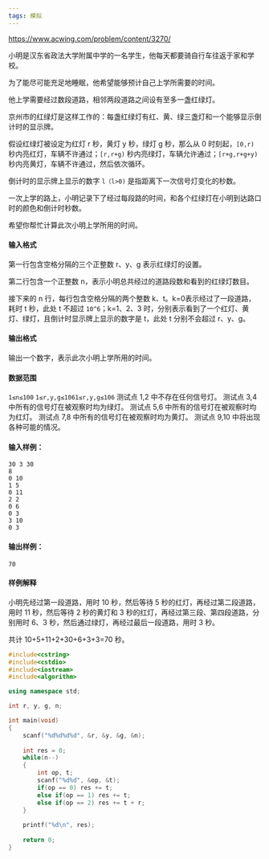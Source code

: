 ```yaml
---
tags: 模拟
---
```




https://www.acwing.com/problem/content/3270/



小明是汉东省政法大学附属中学的一名学生，他每天都要骑自行车往返于家和学校。

为了能尽可能充足地睡眠，他希望能够预计自己上学所需要的时间。

他上学需要经过数段道路，相邻两段道路之间设有至多一盏红绿灯。

京州市的红绿灯是这样工作的：每盏红绿灯有红、黄、绿三盏灯和一个能够显示倒计时的显示牌。

假设红绿灯被设定为红灯 r 秒，黄灯 y 秒，绿灯 g 秒，那么从 0 时刻起，`[0,r)` 秒内亮红灯，车辆不许通过；`[r,r+g)` 秒内亮绿灯，车辆允许通过；`[r+g,r+g+y)` 秒内亮黄灯，车辆不许通过，然后依次循环。

倒计时的显示牌上显示的数字 `l（l>0)` 是指距离下一次信号灯变化的秒数。

一次上学的路上，小明记录下了经过每段路的时间，和各个红绿灯在小明到达路口时的颜色和倒计时秒数。

希望你帮忙计算此次小明上学所用的时间。

#### 输入格式

第一行包含空格分隔的三个正整数 r、y、g 表示红绿灯的设置。

第二行包含一个正整数 n，表示小明总共经过的道路段数和看到的红绿灯数目。

接下来的 n 行，每行包含空格分隔的两个整数 k、t。k=0表示经过了一段道路，耗时 t 秒，此处 t 不超过 `10^6`；k=1、2、3 时，分别表示看到了一个红灯、黄灯、绿灯，且倒计时显示牌上显示的数字是 t，此处 t 分别不会超过 r、y、g。

#### 输出格式

输出一个数字，表示此次小明上学所用的时间。

#### 数据范围

`1≤n≤100`
`1≤r,y,g≤1061≤r,y,g≤106`
测试点 1,2 中不存在任何信号灯。
测试点 3,4 中所有的信号灯在被观察时均为绿灯。
测试点 5,6 中所有的信号灯在被观察时均为红灯。
测试点 7,8 中所有的信号灯在被观察时均为黄灯。
测试点 9,10 中将出现各种可能的情况。

#### 输入样例：

```
30 3 30
8
0 10
1 5
0 11
2 2
0 6
0 3
3 10
0 3
```

#### 输出样例：

```
70
```

#### 样例解释

小明先经过第一段道路，用时 10 秒，然后等待 5 秒的红灯，再经过第二段道路，用时 11 秒，然后等待 2 秒的黄灯和 3 秒的红灯，再经过第三段、第四段道路，分别用时 6、3 秒，然后通过绿灯，再经过最后一段道路，用时 3 秒。

共计 10+5+11+2+30+6+3+3=70 秒。



```cpp
#include<cstring>
#include<cstdio>
#include<iostream>
#include<algorithm>

using namespace std;

int r, y, g, n;

int main(void)
{
    scanf("%d%d%d%d", &r, &y, &g, &n);
    
    int res = 0;
    while(n--)
    {
        int op, t;
        scanf("%d%d", &op, &t);
        if(op == 0) res += t;
        else if(op == 1) res += t;
        else if(op == 2) res += t + r;
    }
    
    printf("%d\n", res);
    
    return 0;
}
```

